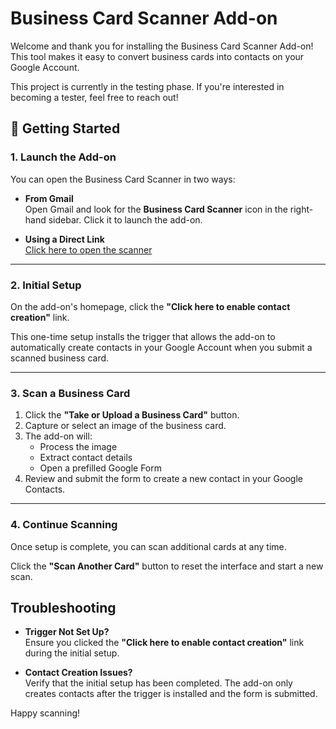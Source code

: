 # Business Card Scanner Add-on

Welcome and thank you for installing the Business Card Scanner Add-on! This tool makes it easy to convert business cards into contacts on your Google Account.

This project is currently in the testing phase. If you're interested in becoming a tester, feel free to reach out!

## 🚀 Getting Started

### 1. Launch the Add-on

You can open the Business Card Scanner in two ways:

- **From Gmail**  
  Open Gmail and look for the **Business Card Scanner** icon in the right-hand sidebar. Click it to launch the add-on.

- **Using a Direct Link**  
  [Click here to open the scanner](https://script.google.com/macros/s/AKfycbwz906piJef7fRJczXJfug_Ku6cCAJ3Al8oz0uYBqVz/dev)  

---

### 2. Initial Setup

On the add-on's homepage, click the **"Click here to enable contact creation"** link.

This one-time setup installs the trigger that allows the add-on to automatically create contacts in your Google Account when you submit a scanned business card.

---

### 3. Scan a Business Card

1. Click the **"Take or Upload a Business Card"** button.
2. Capture or select an image of the business card.
3. The add-on will:
   - Process the image
   - Extract contact details
   - Open a prefilled Google Form
4. Review and submit the form to create a new contact in your Google Contacts.

---

### 4. Continue Scanning

Once setup is complete, you can scan additional cards at any time.

Click the **"Scan Another Card"** button to reset the interface and start a new scan.

## Troubleshooting

- **Trigger Not Set Up?**  
  Ensure you clicked the **"Click here to enable contact creation"** link during the initial setup.

- **Contact Creation Issues?**  
  Verify that the initial setup has been completed. The add-on only creates contacts after the trigger is installed and the form is submitted.


Happy scanning!
